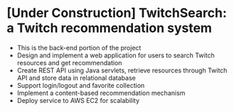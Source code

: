 # [Under Construction] TwitchSearch: a Twitch recommendation system
* This is the back-end portion of the project
* Design and implement a web application for users to search Twitch resources and get recommendation
* Create REST API using Java servlets, retrieve resources through Twitch API and store data in relational database 
* Support login/logout and favorite collection 
* Implement a content-based recommendation mechanism
* Deploy service to AWS EC2 for scalability
